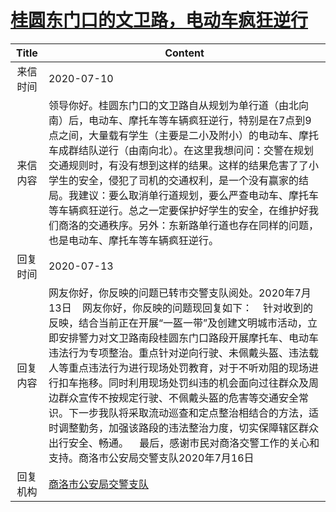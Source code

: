 # <a href="http://www.shangluo.gov.cn/zmhd/ldxxxx.jsp?urltype=leadermail.LeaderMailContentUrl&wbtreeid=1112&leadermailid=6154">桂圆东门口的文卫路，电动车疯狂逆行</a>
| Title |                                                                                                                                                                  Content                                                                                                                                                                   |
|:-----:|--------------------------------------------------------------------------------------------------------------------------------------------------------------------------------------------------------------------------------------------------------------------------------------------------------------------------------------------|
| 来信时间  | 2020-07-10                                                                                                                                                                                                                                                                                                                                 |
| 来信内容  | 领导你好。桂圆东门口的文卫路自从规划为单行道（由北向南）后，电动车、摩托车等车辆疯狂逆行，特别是在7点到9点之间，大量载有学生（主要是二小及附小）的电动车、摩托车成群结队逆行（由南向北）。在这里我想问问：交警在规划交通规则时，有没有想到这样的结果。这样的结果危害了了小学生的安全，侵犯了司机的交通权利，是一个没有赢家的结局。我建议：要么取消单行道规划，要么严查电动车、摩托车等车辆疯狂逆行。总之一定要保护好学生的安全，在维护好我们商洛的交通秩序。另外：东新路单行道也存在同样的问题，也是电动车、摩托车等车辆疯狂逆行。                                                                         |
| 回复时间  | 2020-07-13                                                                                                                                                                                                                                                                                                                                 |
| 回复内容  | 网友你好，你反映的问题已转市交警支队阅处。2020年7月13日    网友你好，你反映的问题现回复如下：    针对收到的反映，结合当前正在开展“一盔一带”及创建文明城市活动，立即安排警力对文卫路南段桂圆东门口路段开展摩托车、电动车违法行为专项整治。重点针对逆向行驶、未佩戴头盔、违法载人等重点违法行为进行现场处罚教育，对于不听劝阻的现场进行扣车拖移。同时利用现场处罚纠违的机会面向过往群众及周边群众宣传不按规定行驶、不佩戴头盔的危害等交通安全常识。下一步我队将采取流动巡查和定点整治相结合的方法，适时调整勤务，加强该路段的违法整治力度，切实保障辖区群众出行安全、畅通。    最后，感谢市民对商洛交警工作的关心和支持。商洛市公安局交警支队2020年7月16日 |
| 回复机构  | <a href="../../categories/agencies/商洛市公安局交警支队.md">商洛市公安局交警支队</a>                                                                                                                                                                                                                                                                           |